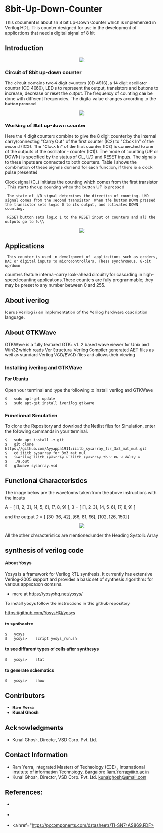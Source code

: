 # 8bit-Up-Down-Counter
This document is about an 8 bit Up-Down Counter which is implemented in Verilog HDL. This counter designed for use in the development of applications that need a digital signal of 8 bit


## Introduction



<p align="center">
  <img  src="/Images/sysArray.png">
</p>



### Circuit of 8bit up-down counter

 The circuit contains two 4 digit counters (CD 4516), a 14 digit oscillator - counter (CD 4060), LED's to represent the output, transistors and buttons to increase, decrease or reset the output. The frequency of counting can be done with different frequencies. The digital value changes according to the button pressed. 
 
 <p align="center">
  <img  src="/Images/PE_int.png">
</p>

### Working of 8bit up-down counter

Here the 4 digit counters combine to give the 8 digit counter by the internal carry(connecting "Carry Out" of the first counter (IC2) to "Clock In" of the second (IC3). The "Clock In" of the first counter (IC2) is connected to one of the outputs of the oscillator - counter (IC1)).  The mode of counting (UP or DOWN) is specified by the status of CL, U/D and RESET inputs. The signals to these inputs are connected to both counters. Table I shows the combination of these signals demand for each function, if there is a clock pulse presented

   Clock signal (CL) initiates the counting  which comes from the first transistor . This starts the up counting when the button UP is pressed

     The state of U/D signal determines the direction of counting. U/D signal comes from the second transistor. When the button DOWN pressed the transistor sets logic 0 to its output, and activates DOWN counting.

     RESET button sets logic 1 to the RESET input of counters and all the outputs go to 0.\\
     
 <p align="center">
  <img  src="/Images/delay_block.png">
</p>


## Applications

     This counter is used in development of  applications such as ecoders, DAC or digital inputs to microcontrollers. These synchronous, 8-bit up/down
counters feature internal-carry look-ahead circuitry for cascading in high-speed counting applications.These counters are fully programmable; they may be preset to any number between 0 and 255.

## About iverilog 
Icarus Verilog is an implementation of the Verilog hardware description language.
## About GTKWave
GTKWave is a fully featured GTK+ v1. 2 based wave viewer for Unix and Win32 which reads Ver Structural Verilog Compiler generated AET files as well as standard Verilog VCD/EVCD files and allows their viewing

### Installing iverilog and GTKWave

#### For Ubuntu

Open your terminal and type the following to install iverilog and GTKWave
```
$   sudo apt-get update
$   sudo apt-get install iverilog gtkwave
```

### Functional Simulation
To clone the Repository and download the Netlist files for Simulation, enter the following commands in your terminal.
```
$   sudo apt install -y git
$   git clone https://github.com/Ayyappa1911/iiitb_sysarray_for_3x3_mat_mul.git
$   cd iiitb_sysarray_for_3x3_mat_mul
$   iverilog iiitb_sysarray.v iiitb_sysarray_tb.v PE.v delay.v
$   ./a.out
$   gtkwave sysarray.vcd
```

## Functional Characteristics

The image below are the waveforms taken from the above instructions with the inputs 

A = [ [1, 2, 3], [4, 5, 6], [7, 8, 9] ], B = [ [1, 2, 3], [4, 5, 6], [7, 8, 9] ] 

and the output D = [ [30, 36, 42], [66, 81, 96], [102, 126, 150] ]

 <p align="center">
  <img  src="/Images/verilog_int_waveform.png">
</p>

All the other characteristics are mentioned under the Heading Systolic Array


## synthesis of verilog code

#### About Yosys
Yosys is a framework for Verilog RTL synthesis. It currently has extensive Verilog-2005 support and provides a basic set of synthesis algorithms for various application domains.

- more at https://yosyshq.net/yosys/

To install yosys follow the instructions in  this github repository

https://github.com/YosysHQ/yosys


#### to synthesize
```
$   yosys
$   yosys>    script yosys_run.sh
```

#### to see diffarent types of cells after synthesys
```
$   yosys>    stat
```
#### to generate schematics
```
$   yosys>    show
```


## Contributors 

- **Ram Yerra** 
- **Kunal Ghosh** 


## Acknowledgments

- Kunal Ghosh, Director, VSD Corp. Pvt. Ltd.


## Contact Information

- Ram Yerra, Integrated Masters of Technology (ECE) , International Institute of Information Technology, Bangalore  Ram.Yerra@iiitb.ac.in
- Kunal Ghosh, Director, VSD Corp. Pvt. Ltd. kunalghosh@gmail.com

## References:

- <a href="http://www.porlidas.gr/UpDnCount/UpDnCountEn.htm"></a> 
- <a href="https://www.asic-world.com/examples/verilog/up_down_counter.html"></a> 

- <a href="https://pccomponents.com/datasheets/TI-SN74AS869.PDF></a> 
